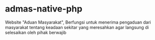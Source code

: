 # admas-native-php
Website "Aduan Masyarakat", Berfungsi untuk menerima pengaduan dari masyarakat tentang keadaan sekitar yang meresahkan agar langsung di selesaikan oleh pihak berwajib
